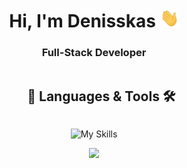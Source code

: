 <h1 align="center"> Hi, I'm Denisskas <img src="https://github.com/DeniskasPro/DeniskasPro/blob/main/icons/wave.gif" width="30" height="30"></h1>
<h3 align="center">Full-Stack Developer</h3>

<div id="user-content-toc">
  <ul align="center">
    <summary><h2 style="display: inline-block">  📖 Languages & Tools 🛠</h2></summary>
  </ul>
</div> 

<div align="center">
  
![My Skills](https://go-skill-icons.vercel.app/api/icons?i=vscode,ts,js,html,css,sass,tailwind,jquery,py,php,mysql,vue,vite,figma,blender,ps,ai,arduino&theme=light&perline=9)

</div>

<div align="center"><img src="https://github.com/DeniskasPro/DeniskasPro/blob/main/icons/bg_cornerrounder.gif"></div>

